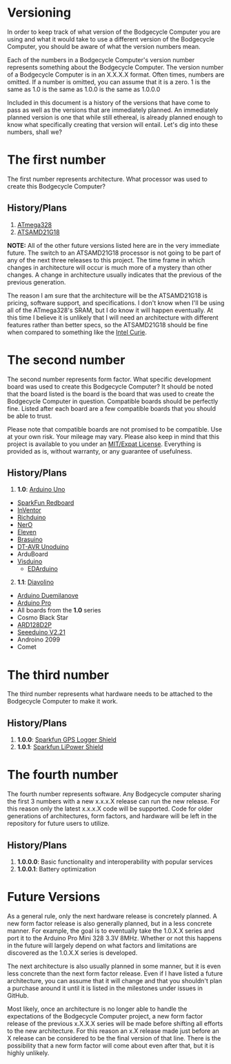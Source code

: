 # Versioning
In order to keep track of what version of the Bodgecycle Computer you are using
and what it would take to use a different version of the Bodgecycle Computer,
you should be aware of what the version numbers mean.

Each of the numbers in a Bodgecycle Computer's version number represents
something about the Bodgecycle Computer. The version number of a Bodgecycle
Computer is in an X.X.X.X format. Often times, numbers are omitted. If a number
is omitted, you can assume that it is a zero. 1 is the same as 1.0 is the same
as 1.0.0 is the same as 1.0.0.0

Included in this document is a history of the versions that have come to pass
as well as the versions that are immediately planned. An immediately planned
version is one that while still ethereal, is already planned enough to know
what specifically creating that version will entail. Let's dig into these
numbers, shall we?

# The first number
The first number represents architecture. What processor was used to create
this Bodgecycle Computer?

## History/Plans
1. [ATmega328](http://www.microchip.com/wwwproducts/en/ATmega328)
2. [ATSAMD21G18](http://www.microchip.com/wwwproducts/en/ATSAMD21G18)

**NOTE:** All of the other future versions listed here are in the very
immediate future. The switch to an ATSAMD21G18 processor is not going to be
part of any of the next three releases to this project. The time frame in which
changes in architecture will occur is much more of a mystery than other
changes. A change in architecture usually indicates that the previous of the
previous generation.

The reason I am sure that the architecture will be the ATSAMD21G18 is pricing,
software support, and specifications. I don't know when I'll be using all of
the ATmega328's SRAM, but I do know it will happen eventually. At this time I
believe it is unlikely that I will need an architecture with different
features rather than better specs, so the ATSAMD21G18 should be fine when
compared to something like the
[Intel Curie](http://www.intel.com/content/www/us/en/wearables/wearable-soc.html).

# The second number
The second number represents form factor. What specific development board was
used to create this Bodgecycle Computer? It should be noted that the board
listed is the board is the board that was used to create the Bodgecycle
Computer in question. Compatible boards should be perfectly fine. Listed after
each board are a few compatible boards that you should be able to trust.

Please note that compatible boards are not promised to be compatible. Use at
your own risk. Your mileage may vary. Please also keep in mind that this
project is available to you under an
[MIT/Expat License](https://opensource.org/licenses/MIT). Everything is
provided as is, without warranty, or any guarantee of usefulness.

## History/Plans
1. **1.0**: [Arduino Uno](https://www.arduino.cc/en/main/arduinoBoardUno)
  * [SparkFun Redboard](https://www.sparkfun.com/products/13975)
  * [InVentor](http://www.ventor.co.in/arduino-freeduino-c-16/inventor-uno-dip-arduino-compatible-board-p-86.html)
  * [Richduino](http://www.embeddedmarket.com/products/Richduino-UNOBasic-For-Arduino-with-Female-Headers/)
  * [NerO](http://brtchip.com/m-nero/)
  * [Eleven](https://www.freetronics.com.au/products/eleven)
  * [Brasuino](http://brasuino.holoscopio.com/)
  * [DT-AVR Unoduino](http://www.innovativeelectronics.com/index.php?pg=ie_pdet&idp=30<Paste>)
  * ArduBoard
  * [Visduino](http://www.electrodragon.com/product/arduino-compatible-visduino-uno-r3/)
	* [EDArduino](http://www.electrodragon.com/product/edarduino-uno-c-arduino-compatible-r3-board-ch340/)
2. **1.1**: [Diavolino](http://shop.evilmadscientist.com/productsmenu/180)
  * [Arduino Duemilanove](https://www.arduino.cc/en/Main/ArduinoBoardDuemilanove)
  * [Arduino Pro](https://www.arduino.cc/en/Main/arduinoBoardPro)
  * All boards from the **1.0** series
  * Cosmo Black Star
  * [ARD128D2P](http://www.mouser.com/ProductDetail/Seeed-Studio/ARD128D2P/?qs=Z7P4xsdcg2KZ%2FKLaQEtC9g%3D%3D)
  * [Seeeduino V2.21](http://wiki.seeedstudio.com/wiki/Seeeduino_v2.21)
  * Androino 2099
  * Comet

# The third number
The third number represents what hardware needs to be attached to the
Bodgecycle Computer to make it work.

## History/Plans
1. **1.0.0**:
[Sparkfun GPS Logger Shield](https://www.sparkfun.com/products/13750)
2. **1.0.1**:
[Sparkfun LiPower Shield](https://www.sparkfun.com/products/13158)

# The fourth number
The fourth number represents software. Any Bodgecycle computer sharing the
first 3 numbers with a new x.x.x.X release can run the new release. For this
reason only the latest x.x.x.X code will be supported. Code for older
generations of architectures, form factors, and hardware will be left in the
repository for future users to utilize.

## History/Plans
1. **1.0.0.0**: Basic functionality and interoperability with popular services
2. **1.0.0.1**: Battery optimization

# Future Versions
As a general rule, only the next hardware release is concretely planned. A new
form factor release is also generally planned, but in a less concrete manner.
For example, the goal is to eventually take the 1.0.X.X series and port it to
the Arduino Pro Mini 328 3.3V 8MHz. Whether or not this happens in the future
will largely depend on what factors and limitations are discovered as the
1.0.X.X series is developed.

The next architecture is also usually planned in some manner, but it is even
less concrete than the next form factor release. Even if I have listed a future
architecture, you can assume that it will change and that you shouldn't plan a
purchase around it until it is listed in the milestones under issues in GitHub.

Most likely, once an architecture is no longer able to handle the expectations
of the Bodgecycle Computer project, a new form factor release of the previous
x.X.X.X series will be made before shifting all efforts to the new
architecture. For this reason an x.X release made just before an X release
can be considered to be the final version of that line. There is the
possibility that a new form factor will come about even after that, but it is
highly unlikely.
